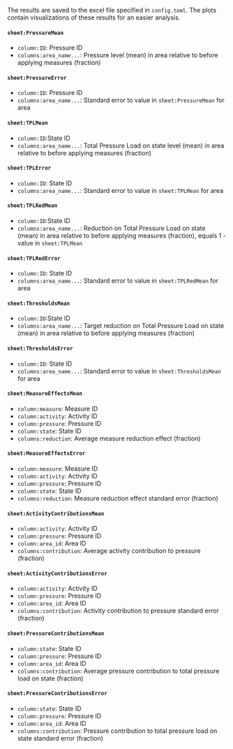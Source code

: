 The results are saved to the excel file specified in `config.toml`. The plots contain visualizations of these results for an easier analysis. 

#### `sheet:PressureMean`

- `column:ID`: Pressure ID
- `columns:area_name...`: Pressure level (mean) in area relative to before applying measures (fraction)

#### `sheet:PressureError`

- `column:ID`: Pressure ID
- `columns:area_name...`: Standard error to value in `sheet:PressureMean` for area

#### `sheet:TPLMean`

- `column:ID`:State ID
- `columns:area_name...`: Total Pressure Load on state level (mean) in area relative to before applying measures (fraction)

#### `sheet:TPLError`

- `column:ID`: State ID
- `columns:area_name...`: Standard error to value in `sheet:TPLMean` for area

#### `sheet:TPLRedMean`

- `column:ID`:State ID
- `columns:area_name...`: Reduction on Total Pressure Load on state (mean) in area relative to before applying measures (fraction), equals 1 - value in `sheet:TPLMean`

#### `sheet:TPLRedError`

- `column:ID`: State ID
- `columns:area_name...`: Standard error to value in `sheet:TPLRedMean` for area

#### `sheet:ThresholdsMean`

- `column:ID`:State ID
- `columns:area_name...`: Target reduction on Total Pressure Load on state (mean) in area relative to before applying measures (fraction)

#### `sheet:ThresholdsError`

- `column:ID`: State ID
- `columns:area_name...`: Standard error to value in `sheet:ThresholdsMean` for area

#### `sheet:MeasureEffectsMean`

- `column:measure`: Measure ID
- `column:activity`: Activity ID
- `column:pressure`: Pressure ID
- `column:state`: State ID
- `columns:reduction`: Average measure reduction effect (fraction)

#### `sheet:MeasureEffectsError`

- `column:measure`: Measure ID
- `column:activity`: Activity ID
- `column:pressure`: Pressure ID
- `column:state`: State ID
- `columns:reduction`: Measure reduction effect standard error (fraction)

#### `sheet:ActivityContributionsMean`

- `column:activity`: Activity ID
- `column:pressure`: Pressure ID
- `column:area_id`: Area ID
- `columns:contribution`: Average activity contribution to pressure (fraction)

#### `sheet:ActivityContributionsError`

- `column:activity`: Activity ID
- `column:pressure`: Pressure ID
- `column:area_id`: Area ID
- `columns:contribution`: Activity contribution to pressure standard error (fraction)

#### `sheet:PressureContributionsMean`

- `column:state`: State ID
- `column:pressure`: Pressure ID
- `column:area_id`: Area ID
- `columns:contribution`: Average pressure contribution to total pressure load on state (fraction)

#### `sheet:PressureContributionsError`

- `column:state`: State ID
- `column:pressure`: Pressure ID
- `column:area_id`: Area ID
- `columns:contribution`: Pressure contribution to total pressure load on state standard error (fraction)
